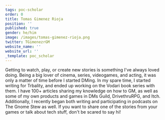 ```yaml
---
tags: poc-scholar
order: 0
title: Tomas Gimenez Rioja
position: ''
published: true
gender: he/him
image: /images/tomas-gimenez-rioja.png
twitter: TGimenezrGM
website_name: ''
website_url: ''
_template: poc_scholar
---
```


Getting to watch, play, or create new stories is something I've always loved doing. Being a big lover of cinema, series, videogames, and acting, it was only a matter of time before I started DMing. In my spare time, I started writing for Trbality, and ended up working on the Vodari book series with them. I have 100+ articles sharing my knowledge on how to GM, as well as some of my own products and games in DMs Guild, DrivethruRPG, and Itch. Additionally, I recently began both writing and participating in podcasts on The Gnome Stew as well. If you want to share one of the stories from your games or talk about tech stuff, don't be scared to say hi!
